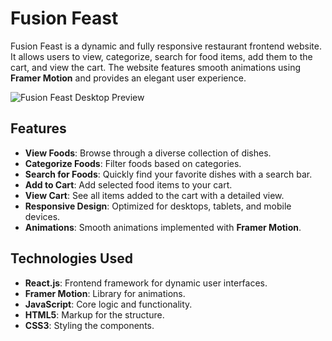 # Fusion Feast

Fusion Feast is a dynamic and fully responsive restaurant frontend website. It allows users to view, categorize, search for food items, add them to the cart, and view the cart. The website features smooth animations using **Framer Motion** and provides an elegant user experience.

![Fusion Feast Desktop Preview](fusion.png)

## Features

- **View Foods**: Browse through a diverse collection of dishes.
- **Categorize Foods**: Filter foods based on categories.
- **Search for Foods**: Quickly find your favorite dishes with a search bar.
- **Add to Cart**: Add selected food items to your cart.
- **View Cart**: See all items added to the cart with a detailed view.
- **Responsive Design**: Optimized for desktops, tablets, and mobile devices.
- **Animations**: Smooth animations implemented with **Framer Motion**.

## Technologies Used

- **React.js**: Frontend framework for dynamic user interfaces.
- **Framer Motion**: Library for animations.
- **JavaScript**: Core logic and functionality.
- **HTML5**: Markup for the structure.
- **CSS3**: Styling the components.


